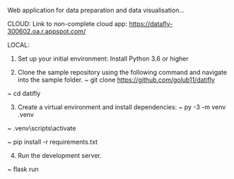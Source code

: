 Web application for data preparation and data visualisation...

CLOUD:
Link to non-complete cloud app: https://datafly-300602.oa.r.appspot.com/

LOCAL:
1. Set up your initial environment:
Install Python 3.6 or higher

2. Clone the sample repository using the following command and navigate into the sample folder. 
~ git clone https://github.com/golub11/datifly

~ cd datifly

3. Create a virtual environment and install dependencies:
~ py -3 -m venv .venv

~ .venv\scripts\activate

~ pip install -r requirements.txt

4. Run the development server.

~ flask run 
